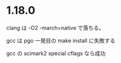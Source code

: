# 1.18.0

clang は -O2 -march=native で落ちる。

gcc は pgo 一発目の make install に失敗する

gcc の scimark2 special cflags なら成功


<!-- vim: set tw=90 filetype=markdown : -->
